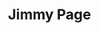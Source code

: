 ---
title: "Jimmy Page"
summary: "English musician, songwriter and record producer, born 9 January 1944 in Heston, Middlesex, England, United Kingdom. Father of ."
image: "jimmy-page.jpg"
apple_music_artist_url: "https://music.apple.com/gb/artist/jimmy-page/113883"
---